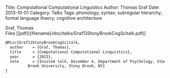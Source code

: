 Title: Computational Computational Linguistics
Author: Thomas Graf
Date: 2013-10-01
Category: Talks
Tags: phonology; syntax; subregular hierarchy; formal language theory; cognitive architecture

<div markdown class="authors">
Graf, Thomas
</div>

<div markdown class="files">
<span id="files-title">Files</span>
[[pdf]({filename}/doc/talks/Graf13StonyBrookCogScitalk.pdf)]
</div>

~~~latex
@Misc{Graf13StonyBrookCogScitalk,
  author	= {Graf, Thomas},
  title		= {Computational Computational Linguistics},
  year		= {2013},
  note		= {Invited talk, December 4, Department of Psychology, Stony
		  Brook University, Stony Brook, NY}
}
~~~
